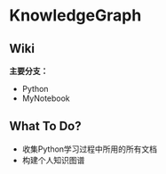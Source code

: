# KnowledgeGraph

## Wiki
**主要分支：**
+ Python
+ MyNotebook

## What To Do?
+ 收集Python学习过程中所用的所有文档
+ 构建个人知识图谱


